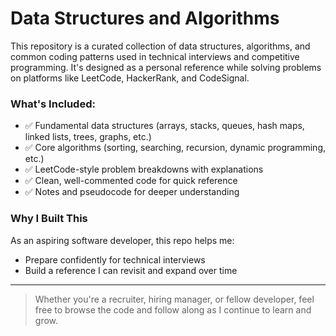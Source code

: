 # Data Structures and Algorithms

This repository is a curated collection of data structures, algorithms, and common coding patterns used in technical interviews and competitive programming. It's designed as a personal reference while solving problems on platforms like LeetCode, HackerRank, and CodeSignal.

### What's Included:
- ✅ Fundamental data structures (arrays, stacks, queues, hash maps, linked lists, trees, graphs, etc.)
- ✅ Core algorithms (sorting, searching, recursion, dynamic programming, etc.)
- ✅ LeetCode-style problem breakdowns with explanations
- ✅ Clean, well-commented code for quick reference
- ✅ Notes and pseudocode for deeper understanding

### Why I Built This
As an aspiring software developer, this repo helps me:

- Prepare confidently for technical interviews
- Build a reference I can revisit and expand over time

---

> Whether you're a recruiter, hiring manager, or fellow developer, feel free to browse the code and follow along as I continue to learn and grow.
